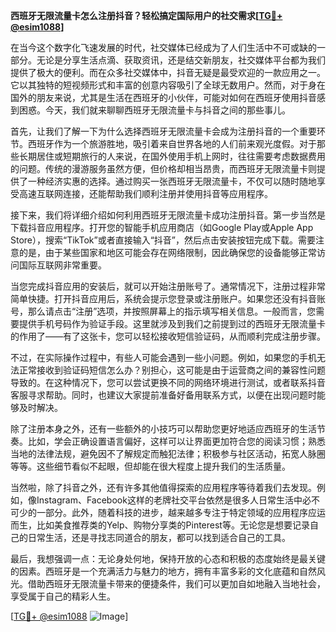 **西班牙无限流量卡怎么注册抖音？轻松搞定国际用户的社交需求[[TG💪+ @esim1088](https://t.me/s/esim1088)]**

在当今这个数字化飞速发展的时代，社交媒体已经成为了人们生活中不可或缺的一部分。无论是分享生活点滴、获取资讯，还是结交新朋友，社交媒体平台都为我们提供了极大的便利。而在众多社交媒体中，抖音无疑是最受欢迎的一款应用之一。它以其独特的短视频形式和丰富的创意内容吸引了全球无数用户。然而，对于身在国外的朋友来说，尤其是生活在西班牙的小伙伴，可能对如何在西班牙使用抖音感到困惑。今天，我们就来聊聊西班牙无限流量卡与抖音之间的那些事儿。

首先，让我们了解一下为什么选择西班牙无限流量卡会成为注册抖音的一个重要环节。西班牙作为一个旅游胜地，吸引着来自世界各地的人们前来观光度假。对于那些长期居住或短期旅行的人来说，在国外使用手机上网时，往往需要考虑数据费用的问题。传统的漫游服务虽然方便，但价格却相当昂贵，而西班牙无限流量卡则提供了一种经济实惠的选择。通过购买一张西班牙无限流量卡，不仅可以随时随地享受高速互联网连接，还能帮助我们顺利注册并使用抖音等应用程序。

接下来，我们将详细介绍如何利用西班牙无限流量卡成功注册抖音。第一步当然是下载抖音应用程序。打开您的智能手机应用商店（如Google Play或Apple App Store），搜索“TikTok”或者直接输入“抖音”，然后点击安装按钮完成下载。需要注意的是，由于某些国家和地区可能会存在网络限制，因此确保您的设备能够正常访问国际互联网非常重要。

当您完成抖音应用的安装后，就可以开始注册账号了。通常情况下，注册过程非常简单快捷。打开抖音应用后，系统会提示您登录或注册账户。如果您还没有抖音账号，那么请点击“注册”选项，并按照屏幕上的指示填写相关信息。一般而言，您需要提供手机号码作为验证手段。这里就涉及到我们之前提到过的西班牙无限流量卡的作用了——有了这张卡，您可以轻松接收短信验证码，从而顺利完成注册步骤。

不过，在实际操作过程中，有些人可能会遇到一些小问题。例如，如果您的手机无法正常接收到验证码短信怎么办？别担心，这可能是由于运营商之间的兼容性问题导致的。在这种情况下，您可以尝试更换不同的网络环境进行测试，或者联系抖音客服寻求帮助。同时，也建议大家提前准备好备用联系方式，以便在出现问题时能够及时解决。

除了注册本身之外，还有一些额外的小技巧可以帮助您更好地适应西班牙的生活节奏。比如，学会正确设置语言偏好，这样可以让界面更加符合您的阅读习惯；熟悉当地的法律法规，避免因不了解规定而触犯法律；积极参与社区活动，拓宽人脉圈等等。这些细节看似不起眼，但却能在很大程度上提升我们的生活质量。

当然啦，除了抖音之外，还有许多其他值得探索的应用程序等待着我们去发现。例如，像Instagram、Facebook这样的老牌社交平台依然是很多人日常生活中必不可少的一部分。此外，随着科技的进步，越来越多专注于特定领域的应用程序应运而生，比如美食推荐类的Yelp、购物分享类的Pinterest等。无论您是想要记录自己的日常生活，还是寻找志同道合的朋友，都可以找到适合自己的工具。

最后，我想强调一点：无论身处何地，保持开放的心态和积极的态度始终是最关键的因素。西班牙是一个充满活力与魅力的地方，拥有丰富多彩的文化底蕴和自然风光。借助西班牙无限流量卡带来的便捷条件，我们可以更加自如地融入当地社会，享受属于自己的精彩人生。

[[TG💪+ @esim1088](https://t.me/s/esim1088) ![Image](https://i.postimg.cc/4NQfJmqS/Snipaste-2025-05-13-00-14-12.png)]